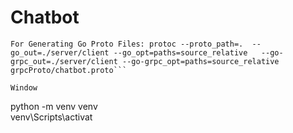# Chatbot

```For Generating Python Proto Files: python -m grpc_tools.protoc -I./grpcProto --python_out=./slmServer --grpc_python_out=./slmServer ./grpcProto/chatbot.proto
For Generating Go Proto Files: protoc --proto_path=.  --go_out=./server/client --go_opt=paths=source_relative   --go-grpc_out=./server/client --go-grpc_opt=paths=source_relative grpcProto/chatbot.proto```

Window
```
python -m venv venv                 
venv\Scripts\activat
```
